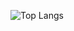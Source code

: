 ![Top Langs](https://github-readme-stats.vercel.app/api/top-langs/?username=At1zE&size_weight=0.5&count_weight=0.5&&hide=matlab,jupyter%20notebook,css,c,cmake&layout=donut&langs_count=6&theme=transparent)

<!--
**At1z/At1z** is a ✨ _special_ ✨ repository because its `README.md` (this file) appears on your GitHub profile.

Here are some ideas to get you started:

- 🔭 I’m currently working on ...
- 🌱 I’m currently learning ...
- 👯 I’m looking to collaborate on ...
- 🤔 I’m looking for help with ...
- 💬 Ask me about ...
- 📫 How to reach me: ...
- 😄 Pronouns: ...
- ⚡ Fun fact: ...
-->
